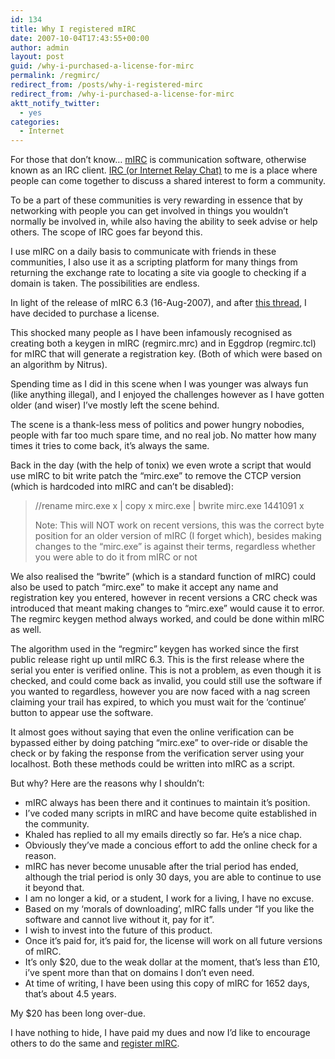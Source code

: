 ```yaml
---
id: 134
title: Why I registered mIRC
date: 2007-10-04T17:43:55+00:00
author: admin
layout: post
guid: /why-i-purchased-a-license-for-mirc
permalink: /regmirc/
redirect_from: /posts/why-i-registered-mirc
redirect_from: /why-i-purchased-a-license-for-mirc
aktt_notify_twitter:
  - yes
categories:
  - Internet
---
```

<p class="lead">
  For those that don&#8217;t know&#8230; <a href="http://www.mirc.co.uk/">mIRC</a> is communication software, otherwise known as an IRC client. <a href="http://en.wikipedia.org/wiki/IRC">IRC (or Internet Relay Chat)</a> to me is a place where people can come together to discuss a shared interest to form a community.
</p>

To be a part of these communities is very rewarding in essence that by networking with people you can get involved in things you wouldn&#8217;t normally be involved in, while also having the ability to seek advise or help others. The scope of IRC goes far beyond this.

I use mIRC on a daily basis to communicate with friends in these communities, I also use it as a scripting platform for many things from returning the exchange rate to locating a site via google to checking if a domain is taken. The possibilities are endless.

<!--more-->

In light of the release of mIRC 6.3 (16-Aug-2007), and after [this thread](http://forum.efnet.org/mirc-6-1-released%C7%83-t112.html), I have decided to purchase a license.

This shocked many people as I have been infamously recognised as creating both a keygen in mIRC (regmirc.mrc) and in Eggdrop (regmirc.tcl) for mIRC that will generate a registration key. (Both of which were based on an algorithm by Nitrus).

Spending time as I did in this scene when I was younger was always fun (like anything illegal), and I enjoyed the challenges however as I have gotten older (and wiser) I&#8217;ve mostly left the scene behind.

The scene is a thank-less mess of politics and power hungry nobodies, people with far too much spare time, and no real job. No matter how many times it tries to come back, it&#8217;s always the same.

Back in the day (with the help of tonix) we even wrote a script that would use mIRC to bit write patch the &#8220;mirc.exe&#8221; to remove the CTCP version (which is hardcoded into mIRC and can&#8217;t be disabled):

> //rename mirc.exe x | copy x mirc.exe | bwrite mirc.exe 1441091 x
> 
> Note: This will NOT work on recent versions, this was the correct byte position for an older version of mIRC (I forget which), besides making changes to the &#8220;mirc.exe&#8221; is against their terms, regardless whether you were able to do it from mIRC or not

We also realised the &#8220;bwrite&#8221; (which is a standard function of mIRC) could also be used to patch &#8220;mirc.exe&#8221; to make it accept any name and registration key you entered, however in recent versions a CRC check was introduced that meant making changes to &#8220;mirc.exe&#8221; would cause it to error. The regmirc keygen method always worked, and could be done within mIRC as well.

The algorithm used in the &#8220;regmirc&#8221; keygen has worked since the first public release right up until mIRC 6.3. This is the first release where the serial you enter is verified online. This is not a problem, as even though it is checked, and could come back as invalid, you could still use the software if you wanted to regardless, however you are now faced with a nag screen claiming your trail has expired, to which you must wait for the &#8216;continue&#8217; button to appear use the software.

It almost goes without saying that even the online verification can be bypassed either by doing patching &#8220;mirc.exe&#8221; to over-ride or disable the check or by faking the response from the verification server using your localhost. Both these methods could be written into mIRC as a script.

But why? Here are the reasons why I shouldn&#8217;t:

  * mIRC always has been there and it continues to maintain it&#8217;s position.
  * I&#8217;ve coded many scripts in mIRC and have become quite established in the community.
  * Khaled has replied to all my emails directly so far. He&#8217;s a nice chap.
  * Obviously they&#8217;ve made a concious effort to add the online check for a reason.
  * mIRC has never become unusable after the trial period has ended, although the trial period is only 30 days, you are able to continue to use it beyond that.
  * I am no longer a kid, or a student, I work for a living, I have no excuse.
  * Based on my &#8216;morals of downloading&#8217;, mIRC falls under &#8220;If you like the software and cannot live without it, pay for it&#8221;.
  * I wish to invest into the future of this product.
  * Once it&#8217;s paid for, it&#8217;s paid for, the license will work on all future versions of mIRC.
  * It&#8217;s only $20, due to the weak dollar at the moment, that&#8217;s less than £10, i&#8217;ve spent more than that on domains I don&#8217;t even need.
  * At time of writing, I have been using this copy of mIRC for 1652 days, that’s about 4.5 years.

My $20 has been long over-due.

I have nothing to hide, I have paid my dues and now I&#8217;d like to encourage others to do the same and [register mIRC](http://www.mirc.co.uk/register.html).